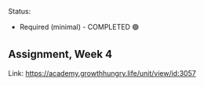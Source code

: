 Status:
- Required (minimal) - COMPLETED 🟢

Assignment, Week 4
----------------------------------------
Link: https://academy.growthhungry.life/unit/view/id:3057